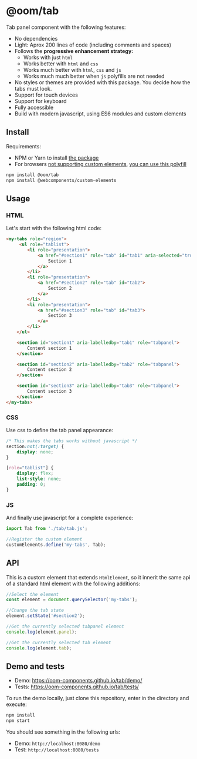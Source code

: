 # @oom/tab

Tab panel component with the following features:

* No dependencies
* Light: Aprox 200 lines of code (including comments and spaces)
* Follows the **progressive enhancement strategy:**
  * Works with just `html`
  * Works better with `html` and `css`
  * Works much better with `html`, `css` and `js`
  * Works much much better when `js` polyfills are not needed
* No styles or themes are provided with this package. You decide how the tabs must look.
* Support for touch devices
* Support for keyboard
* Fully accessible
* Build with modern javascript, using ES6 modules and custom elements

## Install

Requirements:

* NPM or Yarn to install [the package](https://www.npmjs.com/package/@oom/tab)
* For browsers [not supporting custom elements](https://caniuse.com/#feat=custom-elementsv1), [you can use this polyfill](https://github.com/webcomponents/custom-elements)

```sh
npm install @oom/tab
npm install @webcomponents/custom-elements
```

## Usage

### HTML

Let's start with the following html code:

```html
<my-tabs role="region">
     <ul role="tablist">
        <li role="presentation">
            <a href="#section1" role="tab" id="tab1" aria-selected="true">
                Section 1
            </a>
        </li>
        <li role="presentation">
            <a href="#section2" role="tab" id="tab2">
                Section 2
            </a>
        </li>
        <li role="presentation">
            <a href="#section3" role="tab" id="tab3">
                Section 3
            </a>
        </li>
    </ul>

    <section id="section1" aria-labelledby="tab1" role="tabpanel">
        Content section 1
    </section>

    <section id="section2" aria-labelledby="tab2" role="tabpanel">
        Content section 2
    </section>

    <section id="section3" aria-labelledby="tab3" role="tabpanel">
        Content section 3
    </section>
</my-tabs>
```

### CSS

Use css to define the tab panel appearance:

```css
/* This makes the tabs works without javascript */
section:not(:target) {
    display: none;
}

[role="tablist"] {
    display: flex;
    list-style: none;
    padding: 0;
}
```

### JS

And finally use javascript for a complete experience:

```js
import Tab from './tab/tab.js';

//Register the custom element
customElements.define('my-tabs', Tab);
```

## API

This is a custom element that extends `HtmlElement`, so it innerit the same api of a standard html element with the following additions:

```js
//Select the element
const element = document.querySelector('my-tabs');

//Change the tab state
element.setState('#section2');

//Get the currently selected tabpanel element
console.log(element.panel);

//Get the currently selected tab element
console.log(element.tab);
```

## Demo and tests

- Demo: https://oom-components.github.io/tab/demo/
- Tests: https://oom-components.github.io/tab/tests/

To run the demo locally, just clone this repository, enter in the directory and execute:

```sh
npm install
npm start
```

You should see something in the following urls:

- Demo: `http://localhost:8080/demo`
- Test: `http://localhost:8080/tests`
